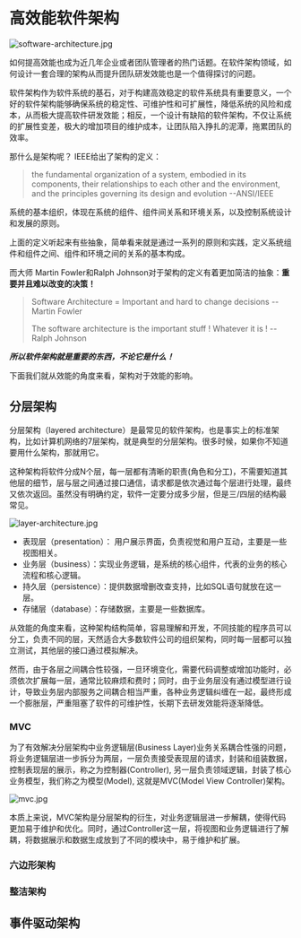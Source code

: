 # 高效能软件架构

![software-architecture.jpg](https://s1.locimg.com/2024/10/04/03cc426870ee1.jpg)

如何提高效能也成为近几年企业或者团队管理者的热门话题。在软件架构领域，如何设计一套合理的架构从而提升团队研发效能也是一个值得探讨的问题。

软件架构作为软件系统的基石，对于构建高效稳定的软件系统具有重要意义，一个好的软件架构能够确保系统的稳定性、可维护性和可扩展性，降低系统的风险和成本，从而极大提高软件研发效能；相反，一个设计有缺陷的软件架构，不仅让系统的扩展性变差，极大的增加项目的维护成本，让团队陷入挣扎的泥潭，拖累团队的效率。

那什么是架构呢？ IEEE给出了架构的定义：
> the fundamental organization of a system, embodied in its components, their relationships to each other and the environment, and the principles governing its design and evolution         --ANSI/IEEE

系统的基本组织，体现在系统的组件、组件间关系和环境关系，以及控制系统设计和发展的原则。

上面的定义听起来有些抽象，简单看来就是通过一系列的原则和实践，定义系统组件和组件之间、组件和环境之间的关系的基本构成。

而大师 Martin Fowler和Ralph Johnson对于架构的定义有着更加简洁的抽象：**重要并且难以改变的决策！**
> Software Architecture = Important and hard to change decisions   --Martin Fowler
>
> The software architecture is the important stuff ! Whatever it is !   --Ralph Johnson

***所以软件架构就是重要的东西，不论它是什么！***

下面我们就从效能的角度来看，架构对于效能的影响。

## 分层架构

分层架构（layered architecture）是最常见的软件架构，也是事实上的标准架构，比如计算机网络的7层架构，就是典型的分层架构。很多时候，如果你不知道要用什么架构，那就用它。

这种架构将软件分成N个层，每一层都有清晰的职责(角色和分工)，不需要知道其他层的细节，层与层之间通过接口通信，请求都是依次通过每个层进行处理，最终又依次返回。虽然没有明确约定，软件一定要分成多少层，但是三/四层的结构最常见。

![layer-architecture.jpg](https://s1.locimg.com/2024/10/04/f5dd71bf593c9.jpg)

* 表现层（presentation）： 用户展示界面，负责视觉和用户互动，主要是一些视图相关。
* 业务层（business）：实现业务逻辑，是系统的核心组件，代表的业务的核心流程和核心逻辑。
* 持久层（persistence）：提供数据增删改查支持，比如SQL语句就放在这一层。
* 存储层（database）：存储数据，主要是一些数据库。

从效能的角度来看，这种架构结构简单，容易理解和开发，不同技能的程序员可以分工，负责不同的层，天然适合大多数软件公司的组织架构，同时每一层都可以独立测试，其他层的接口通过模拟解决。

然而，由于各层之间耦合性较强，一旦环境变化，需要代码调整或增加功能时，必须依次扩展每一层，通常比较麻烦和费时；同时，由于业务层没有通过模型进行设计，导致业务层内部服务之间耦合相当严重，各种业务逻辑纠缠在一起，最终形成一个膨胀层，严重阻塞了软件的可维护性，长期下去研发效能将逐渐降低。

### MVC

为了有效解决分层架构中业务逻辑层(Business Layer)业务关系耦合性强的问题，将业务逻辑层进一步拆分为两层，一层负责接受表现层的请求，封装和组装数据，控制表现层的展示，称之为控制器(Controller), 另一层负责领域逻辑，封装了核心业务模型，我们称之为模型(Model), 这就是MVC(Model View Controller)架构。

![mvc.jpg](https://s1.locimg.com/2024/10/04/fdd632c2e6068.jpg)

本质上来说，MVC架构是分层架构的衍生，对业务逻辑层进一步解耦，使得代码更加易于维护和优化。同时，通过Controller这一层，将视图和业务逻辑进行了解耦，将数据展示和数据生成放到了不同的模块中，易于维护和扩展。

### 六边形架构

### 整洁架构

## 事件驱动架构